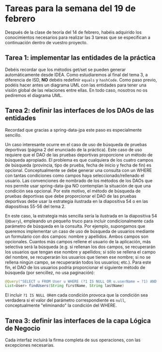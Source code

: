 # Tareas para la semana del 19 de febrero

Después de la clase de teoría del 14 de febrero, habéis adquirido los conocimientos necesarios para realizar las 3 tareas que se especifican a continuación dentro de vuestro proyecto.

## Tarea 1: implementar las entidades de la práctica

Debéis recordar que los métodos get/set se pueden generar automáticamente desde IDEA. Como estudiaremos al final del tema 3, a diferencia de ISD, **NO** debéis redefinir `equals` y `hashCode`. Como paso previo, podéis hacer antes un diagrama UML con las entidades para tener una visión global de las relaciones entre ellas. En todo caso, nosotros no os pediremos el diagrama UML.

## Tarea 2: definir las interfaces de los DAOs de las entidades

Recordad que gracias a spring-data-jpa este paso es especialmente sencillo. 

Un caso interesante ocurre en el caso de uso de búsqueda de pruebas deportivas (página 2 del enunciado de la práctica). Este caso de uso requiere que el DAO de las pruebas deportivas proporcione un método de búsqueda apropiado. El problema es que cualquiera de los cuatro campos de búsqueda (provincia, tipo de prueba, fecha de inicio y fecha de fin) es opcional. Conceptualmente se debe generar una consulta con un WHERE con tantas condiciones como campos haya seleccionado/rellenado el usuario. Las convenciones de nombrado de los métodos de los DAOs que nos permite usar spring-data-jpa NO contemplan la situación de que una condición sea opcional. Por este motivo, el método de búsqueda de pruebas deportivas que debe proporcionar el DAO de las pruebas deportivas debe usar la estrategia ilustrada en la diapositiva 54 o en las diapositivas 55-56 del tema 2. 

En este caso, la estrategia más sencilla sería la ilustrada en la diapositiva 54 (`@Query`), empleando un pequeño truco para incluir condicionalmente cada parámetro de búsqueda en la consulta. Por ejemplo, supongamos que queremos implementar un caso de uso de búsqueda de usuarios mediante un formulario con dos campos: nombre y apellidos. Ambos campos son opcionales. Cuantos más campos rellene el usuario de la aplicación, más selectiva será la búsqueda (e.g. si rellenan los dos campos, se recuperarán los usuarios que tengan ese nombre y apellidos; si sólo se rellena el campo del nombre, se recuperarán los usuarios que tienen ese nombre; si no se rellena ningún campo, se recuperarán todos los usuarios; etc.). Para este fin, el DAO de los usuarios podría proporcionar el siguiente método de búsqueda (por sencillez, no usa paginación):

```java
@Query("SELECT u FROM User u WHERE (?1 IS NULL OR u.userName = ?1) AND (?1 IS NULL OR u.lastName = ?2) ORDER BY lastName")
List<User> findUsers(String firstName, String lastName)
```

El incluir `?1 IS NULL OR`en cada condición provoca que la condición sea verdadera si el valor del parámetro correspondiente es `null`, conceptualmente "eliminando" la condición del WHERE.

## Tarea 3: definir las interfaces de la capa Lógica de Negocio

Cada interfaz incluirá la firma completa de sus operaciones, con las excepciones necesarias.